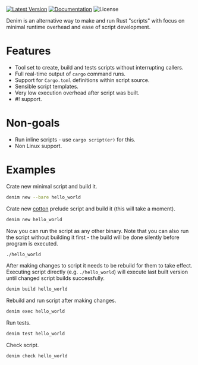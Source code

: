 [![Latest Version]][crates.io] [![Documentation]][docs.rs] ![License]

Denim is an alternative way to make and run Rust "scripts" with focus on minimal runtime overhead and ease of script development.

# Features
* Tool set to create, build and tests scripts without interrupting callers.
* Full real-time output of `cargo` command runs.
* Support for `Cargo.toml` definitions within script source.
* Sensible script templates.
* Very low execution overhead after script was built.
* #! support.

# Non-goals
* Run inline scripts - use `cargo script(er)` for this.
* Non Linux support.

# Examples

Crate new minimal script and build it.
```sh
denim new --bare hello_world
```

Crate new [cotton](https://github.com/jpastuszek/cotton) prelude script and build it (this will take a moment).
```sh
denim new hello_world
```

Now you can run the script as any other binary.
Note that you can also run the script without building it first - the build will be done silently before program is executed.
```sh
./hello_world
```

After making changes to script it needs to be rebuild for them to take effect.
Executing script directly (e.g. `./hello_world`) will execute last built version until changed script builds successfully.
```sh
denim build hello_world
```

Rebuild and run script after making changes.
```sh
denim exec hello_world
```

Run tests.
```sh
denim test hello_world
```

Check script.
```sh
denim check hello_world
```

[crates.io]: https://crates.io/crates/denim
[Latest Version]: https://img.shields.io/crates/v/denim.svg
[Documentation]: https://docs.rs/denim/badge.svg
[docs.rs]: https://docs.rs/denim
[License]: https://img.shields.io/crates/l/denim.svg
